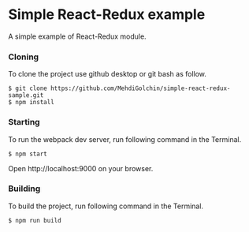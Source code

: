 # Simple React-Redux example
A simple example of React-Redux module.

### Cloning
To clone the project use github desktop or git bash as follow.

```
$ git clone https://github.com/MehdiGolchin/simple-react-redux-sample.git
$ npm install
```

### Starting
To run the webpack dev server, run following command in the Terminal.

```
$ npm start
```
Open http://localhost:9000 on your browser.

### Building
To build the project, run following command in the Terminal.

```
$ npm run build
```
